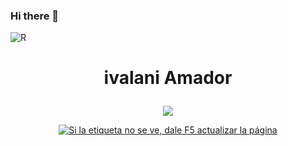 ### Hi there 👋

![R](https://user-images.githubusercontent.com/75494927/170114885-9863fa81-142f-4c9b-ad86-ea2a73826139.gif)

<!--! contador de vistas -->

# <p align="center">ivalani Amador</p>
<p align="center">
  <a href="https://github.com/ivalani/ivalani"><img src="https://readme-typing-svg.herokuapp.com?size=16&center=true&vCenter=true&width=480&lines=ITC+-+ITESM;Windows+%26+Linux+App+Developer;Cybersecurity+in+process"></a>
</p>
<p align="center">
  <a href="https://github.com/KeyCuevasMelgarejo/CONTADOR-VISITAS-GITHUB_">
    <img alt="Si la etiqueta no se ve, dale F5 actualizar la página" title="Visitas Perfil GitHub" src="https://github-contador-visitas.herokuapp.com/"/></a>
</p>
<!--!
**ivalani/ivalani** is a ✨ _special_ ✨ repository because its `README.md` (this file) appears on your GitHub profile.

Here are some ideas to get you started:


- 🔭 I’m currently working on ...
- 🌱 I’m currently learning ...![Uploading gif-prueba.gif…]()

- 👯 I’m looking to collaborate on ...
- 🤔 I’m looking for help with ...
- 💬 Ask me about ...
- 📫 How to reach me: ...
- 😄 Pronouns: ...
- ⚡ Fun fact: ...
-->
